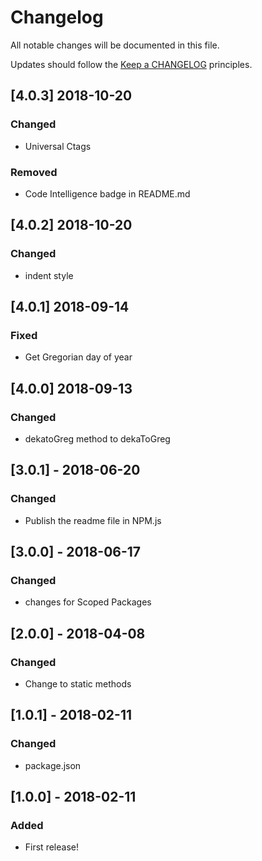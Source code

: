 # Changelog

All notable changes will be documented in this file.

Updates should follow the [Keep a CHANGELOG](http://keepachangelog.com/) principles.

## [4.0.3] 2018-10-20

### Changed

- Universal Ctags

### Removed

- Code Intelligence badge in README.md

## [4.0.2] 2018-10-20

### Changed

- indent style 

## [4.0.1] 2018-09-14

### Fixed 

- Get Gregorian day of year 

## [4.0.0] 2018-09-13

### Changed

- dekatoGreg method to dekaToGreg 

## [3.0.1] - 2018-06-20

### Changed

- Publish the readme file in NPM.js

## [3.0.0] - 2018-06-17

### Changed

- changes for Scoped Packages

## [2.0.0] - 2018-04-08

### Changed

- Change to static methods

## [1.0.1] - 2018-02-11

### Changed

- package.json

## [1.0.0] - 2018-02-11

### Added
- First release!
